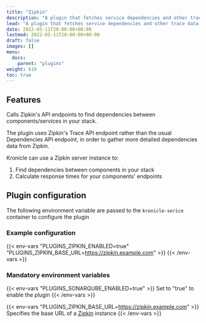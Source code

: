 ```yaml
---
title: "Zipkin"
description: "A plugin that fetches service dependencies and other trace data from Zipkin's API."
lead: "A plugin that fetches service dependencies and other trace data from Zipkin's API."
date: 2022-05-11T20:00:00+00:00
lastmod: 2022-05-11T20:00:00+00:00
draft: false
images: []
menu:
  docs:
    parent: "plugins"
weight: 619
toc: true
---
```


## Features

Calls Zipkin's API endpoints to find dependencies between components/services in your stack.

The plugin uses Zipkin's Trace API endpoint rather than the usual Dependencies API endpoint, in order to gather more
detailed dependencies data from Zipkin.

Kronicle can use a Zipkin server instance to:

1. Find dependencies between components in your stack
2. Calculate response times for your components' endpoints


## Plugin configuration

The following environment variable are passed to the `kronicle-serice` container to configure the plugin


### Example configuration

{{< env-vars
"PLUGINS_ZIPKIN_ENABLED=true"
"PLUGINS_ZIPKIN_BASE_URL=https://zipkin.example.com" >}}
{{< /env-vars >}}


### Mandatory environment variables

{{< env-vars "PLUGINS_SONARQUBE_ENABLED=true" >}}
Set to "true" to enable the plugin
{{< /env-vars >}}

{{< env-vars "PLUGINS_ZIPKIN_BASE_URL=https://zipkin.example.com" >}}
Specifies the base URL of a [Zipkin](http://zipkin.io) instance
{{< /env-vars >}}
